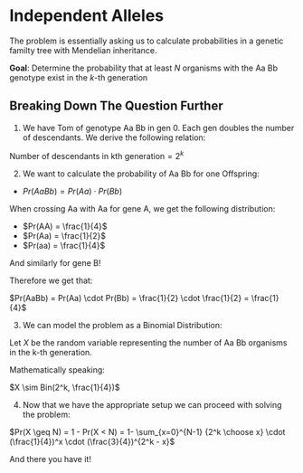 # Independent Alleles
The problem is essentially asking us to calculate probabilities in a genetic familty tree with Mendelian inheritance. 

**Goal**: Determine the probability that at least $N$ organisms with the Aa Bb genotype exist in the $k$-th generation

## Breaking Down The Question Further
1. We have Tom of genotype Aa Bb in gen 0. Each gen doubles the number of descendants. We derive the following relation:

$\text{Number of descendants in kth generation}= 2^{k}$

2. We want to calculate the probability of Aa Bb for one Offspring:

- $Pr(AaBb) = Pr(Aa) \cdot Pr(Bb)$

When crossing Aa with Aa for gene A, we get the following distribution:

- $Pr(AA) = \frac{1}{4}$
- $Pr(Aa) = \frac{1}{2}$
- $Pr(aa) = \frac{1}{4}$

And similarly for gene B! 

Therefore we get that:

$Pr(AaBb) = Pr(Aa) \cdot Pr(Bb) = \frac{1}{2} \cdot \frac{1}{2} = \frac{1}{4}$

3. We can model the problem as a Binomial Distribution:

Let $X$ be the random variable representing the number of Aa Bb organisms in the k-th generation.

Mathematically speaking:

$X \sim Bin(2^k, \frac{1}{4})$

4. Now that we have the appropriate setup we can proceed with solving the problem:

$Pr(X \geq N) = 1 - Pr(X < N) = 1- \sum_{x=0}^{N-1} {2^k \choose x} \cdot (\frac{1}{4})^x \cdot (\frac{3}{4})^{2^k - x}$

And there you have it!